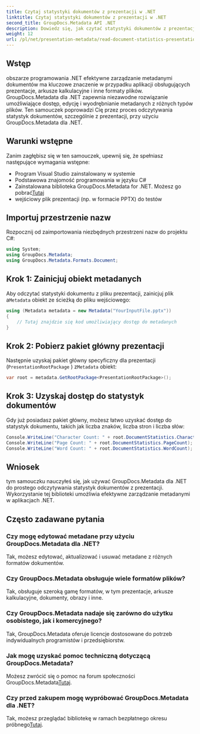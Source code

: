 ```yaml
---
title: Czytaj statystyki dokumentów z prezentacji w .NET
linktitle: Czytaj statystyki dokumentów z prezentacji w .NET
second_title: GroupDocs.Metadata API .NET
description: Dowiedz się, jak czytać statystyki dokumentów z prezentacji w .NET przy użyciu GroupDocs.Metadata w celu wydajnego zarządzania metadanymi.
weight: 12
url: /pl/net/presentation-metadata/read-document-statistics-presentations/
---
```

## Wstęp
obszarze programowania .NET efektywne zarządzanie metadanymi dokumentów ma kluczowe znaczenie w przypadku aplikacji obsługujących prezentacje, arkusze kalkulacyjne i inne formaty plików. GroupDocs.Metadata dla .NET zapewnia niezawodne rozwiązanie umożliwiające dostęp, edycję i wyodrębnianie metadanych z różnych typów plików. Ten samouczek poprowadzi Cię przez proces odczytywania statystyk dokumentów, szczególnie z prezentacji, przy użyciu GroupDocs.Metadata dla .NET.
## Warunki wstępne
Zanim zagłębisz się w ten samouczek, upewnij się, że spełniasz następujące wymagania wstępne:
- Program Visual Studio zainstalowany w systemie
- Podstawowa znajomość programowania w języku C#
- Zainstalowana biblioteka GroupDocs.Metadata for .NET. Możesz go pobrać[Tutaj](https://releases.groupdocs.com/metadata/net/)
- wejściowy plik prezentacji (np. w formacie PPTX) do testów

## Importuj przestrzenie nazw
Rozpocznij od zaimportowania niezbędnych przestrzeni nazw do projektu C#:
```csharp
using System;
using GroupDocs.Metadata;
using GroupDocs.Metadata.Formats.Document;
```
## Krok 1: Zainicjuj obiekt metadanych
 Aby odczytać statystyki dokumentu z pliku prezentacji, zainicjuj plik a`Metadata` obiekt ze ścieżką do pliku wejściowego:
```csharp
using (Metadata metadata = new Metadata("YourInputFile.pptx"))
{
    // Tutaj znajdzie się kod umożliwiający dostęp do metadanych
}
```
## Krok 2: Pobierz pakiet główny prezentacji
Następnie uzyskaj pakiet główny specyficzny dla prezentacji (`PresentationRootPackage` ) z`Metadata` obiekt:
```csharp
var root = metadata.GetRootPackage<PresentationRootPackage>();
```
## Krok 3: Uzyskaj dostęp do statystyk dokumentów
Gdy już posiadasz pakiet główny, możesz łatwo uzyskać dostęp do statystyk dokumentu, takich jak liczba znaków, liczba stron i liczba słów:
```csharp
Console.WriteLine("Character Count: " + root.DocumentStatistics.CharacterCount);
Console.WriteLine("Page Count: " + root.DocumentStatistics.PageCount);
Console.WriteLine("Word Count: " + root.DocumentStatistics.WordCount);
```

## Wniosek
tym samouczku nauczyłeś się, jak używać GroupDocs.Metadata dla .NET do prostego odczytywania statystyk dokumentów z prezentacji. Wykorzystanie tej biblioteki umożliwia efektywne zarządzanie metadanymi w aplikacjach .NET.

## Często zadawane pytania
### Czy mogę edytować metadane przy użyciu GroupDocs.Metadata dla .NET?
Tak, możesz edytować, aktualizować i usuwać metadane z różnych formatów dokumentów.
### Czy GroupDocs.Metadata obsługuje wiele formatów plików?
Tak, obsługuje szeroką gamę formatów, w tym prezentacje, arkusze kalkulacyjne, dokumenty, obrazy i inne.
### Czy GroupDocs.Metadata nadaje się zarówno do użytku osobistego, jak i komercyjnego?
Tak, GroupDocs.Metadata oferuje licencje dostosowane do potrzeb indywidualnych programistów i przedsiębiorstw.
### Jak mogę uzyskać pomoc techniczną dotyczącą GroupDocs.Metadata?
 Możesz zwrócić się o pomoc na forum społeczności GroupDocs.Metadata[Tutaj](https://forum.groupdocs.com/c/metadata/14).
### Czy przed zakupem mogę wypróbować GroupDocs.Metadata dla .NET?
 Tak, możesz przeglądać bibliotekę w ramach bezpłatnego okresu próbnego[Tutaj](https://releases.groupdocs.com/).